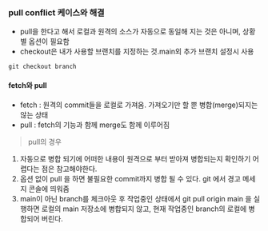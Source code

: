 ### pull conflict 케이스와 해결

- pull을 한다고 해서 로컬과 원격의 소스가 자동으로 동일해 지는 것은 아니며, 상황 별 옵션이 필요함
- checkout은 내가 사용할 브랜치를 지정하는 것.main외 추가 브랜치 설정시 사용

```
git checkout branch 
```

#### fetch와 pull

- fetch : 원격의 commit들을 로컬로 가져옴. 가져오기만 할 뿐 병합(merge)되지는 않는 상태
- pull : fetch의 기능과 함께 merge도 함께 이루어짐
> pull의 경우 <br/>

1. 자동으로 병합 되기에 어떠한 내용이 원격으로 부터 받아져 병합되는지 확인하기 어렵다는 점은 참고해야한다.
2. 옵션 없이 pull 을 하면 불필요한 commit까지 병합 될 수 있다. git 에서 경고 메세지 콘솔에 띄워줌
3. main이 아닌 branch를 체크아웃 후 작업중인 상태에서 git pull origin main 을 실행하면 로컬의 main 저장소에 병합되지 않고, 현재 작업중인 branch의 로컬에 병합되어 버린다.



